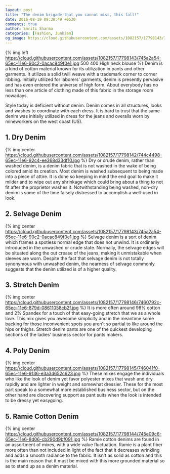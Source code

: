 ```yaml
---
layout: post
title: "The denim brigade that you cannot miss, this fall!"
date: 2016-08-19 09:30:49 +0530
comments: true
author: Smriti Sharma
categories: [Fashion, JunkJam]
og_image: https://cloud.githubusercontent.com/assets/1082157/17798143/745a2a54-65ec-11e6-90c2-0acac849f0e1.jpg
---
```

{% img left https://cloud.githubusercontent.com/assets/1082157/17798143/745a2a54-65ec-11e6-90c2-0acac849f0e1.jpg 500 400 High neck blouse %}
Denim is a kind of cotton material known for its utilization in pants and other garments. It utilizes a solid twill weave with a trademark corner to corner ribbing. Initially utilized for laborers' garments, denim is presently pervasive and has even entered the universe of high form. About everybody has no less than one article of clothing made of this fabric in the storage room nowadays. 
<!-- more -->

Style today is deficient without denim. Denim comes in all structures, looks and washes to coordinate with each dress. It is hard to trust that the same denim was initially utilized in dress for the jeans and overalls worn by mineworkers on the west coast (US). 

## 1.  Dry Denim 
{% img center https://cloud.githubusercontent.com/assets/1082157/17798142/744c4498-65ec-11e6-92c4-ee368d33df10.jpg %}
Dry or crude denim, rather than washed denim, is a denim fabric that is not washed in the wake of being colored amid its creation. Most denim is washed subsequent to being made into a piece of attire. It is done so keeping in mind the end goal to make it milder and to wipe out any shrinkage which could bring about a thing to not fit after the proprietor washes it. Notwithstanding being washed, non-dry denim is some of the time falsely distressed to accomplish a well-used in look. 

## 2.  Selvage Denim 
{% img center https://cloud.githubusercontent.com/assets/1082157/17798143/745a2a54-65ec-11e6-90c2-0acac849f0e1.jpg %}
Selvage denim is a sort of denim which frames a spotless normal edge that does not unwind. It is ordinarily introduced in the unwashed or crude state. Normally, the selvage edges will be situated along the out crease of the jeans, making it unmistakable when sleeves are worn. Despite the fact that selvage denim is not totally synonymous with unwashed denim, the nearness of selvage commonly suggests that the denim utilized is of a higher quality. 

## 3.  Stretch Denim 
{% img center https://cloud.githubusercontent.com/assets/1082157/17798146/7460792c-65ec-11e6-879d-08611058cb2f.jpg %}
It is more often around 98% cotton and 2% Spandex for a touch of that easy-going stretch that we as a whole love. This mix gives you awesome simplicity and in the meantime some backing for those inconvenient spots you aren't so partial to like around the hips or thighs. Stretch denim pants are one of the quickest developing sections of the ladies' business sector for pants makers. 

## 4.  Poly Denim 
{% img center https://cloud.githubusercontent.com/assets/1082157/17798145/746041f0-65ec-11e6-9136-e3a3d652c623.jpg %}
These mixes engage the individuals who like the look of denim yet favor polyester mixes that wash and dry rapidly and are lighter in weight and somewhat dressier. These for the most part speak to a somewhat more established business sector, but on the other hand are discovering support as pant suits when the look is intended to be dressy yet easygoing. 

## 5.  Ramie Cotton Denim 
{% img center https://cloud.githubusercontent.com/assets/1082157/17798144/745e09c6-65ec-11e6-8d06-cb290d9bf091.jpg %}
Ramie cotton denims are found in an assortment of mixes, with a wide value fluctuation. Ramie is a plant fiber more often than not included in light of the fact that it decreases wrinkling and adds a smooth radiance to the fabric. It isn't as solid as cotton and this is the main reason that it must be mixed with this more grounded material so as to stand up as a denim material.
